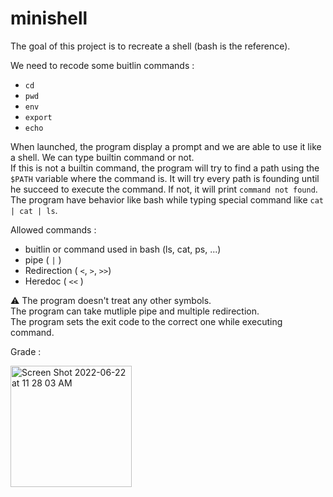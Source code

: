 # minishell

The goal of this project is to recreate a shell (bash is the reference).

We need to recode some buitlin commands :
- `cd`
- `pwd`
- `env`
- `export`
- `echo`

When launched, the program display a prompt and we are able to use it like a shell. We can type builtin command or not.  
If this is not a builtin command, the program will try to find a path using the `$PATH` variable where the command is. It will try every path is founding until he succeed to execute the command. If not, it will print `command not found`.  
The program have behavior like bash while typing special command like `cat | cat | ls`.
  
Allowed commands :  
- buitlin or command used in bash (ls, cat, ps, ...)
- pipe ( `|` )
- Redirection ( `<`, `>`, `>>`)
- Heredoc ( `<<` )

⚠️ The program doesn't treat any other symbols.   
The program can take mutliple pipe and multiple redirection.  
The program sets the exit code to the correct one while executing command.

Grade : 

<img width="194" alt="Screen Shot 2022-06-22 at 11 28 03 AM" src="https://user-images.githubusercontent.com/107465256/174995077-f523c42e-174c-4042-a457-8c4fe26b5977.png">

